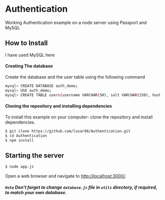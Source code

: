# Authentication
Working Authentication example on a node server using Passport and MySQL

## How to Install

I have used MySQL here

#### Creating The database

Create the database and the user table using the following command
```bash
mysql> CREATE DATABASE auth_demo;
mysql> USE auth_demo;
mysql> CREATE TABLE users(username VARCHAR(50), salt VARCHAR(150), hash VARCHAR(150));
```
#### Cloning the repository and installing dependencies

To install this example on your computer- clone the repository and install
dependencies.
```bash
$ git clone https://github.com/lusar98/Authentication.git
$ cd Authentication
$ npm install
```
## Starting the server

```bash
$ node app.js
```
Open a web browser and navigate to [http://localhost:3000/](http://localhost:3000/).

##### `Note` Don't forget to change `database.js` file in `utils` directory, if required, to match your own database.